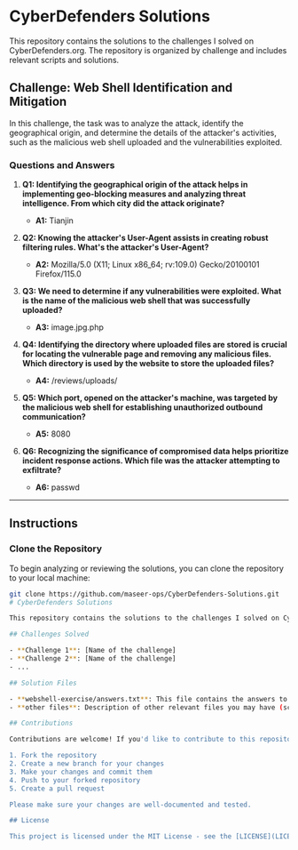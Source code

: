 # CyberDefenders Solutions

This repository contains the solutions to the challenges I solved on CyberDefenders.org. The repository is organized by challenge and includes relevant scripts and solutions.

## Challenge: Web Shell Identification and Mitigation

In this challenge, the task was to analyze the attack, identify the geographical origin, and determine the details of the attacker's activities, such as the malicious web shell uploaded and the vulnerabilities exploited.

### Questions and Answers

1. **Q1: Identifying the geographical origin of the attack helps in implementing geo-blocking measures and analyzing threat intelligence. From which city did the attack originate?**
   - **A1:** Tianjin

2. **Q2: Knowing the attacker's User-Agent assists in creating robust filtering rules. What's the attacker's User-Agent?**
   - **A2:** Mozilla/5.0 (X11; Linux x86_64; rv:109.0) Gecko/20100101 Firefox/115.0

3. **Q3: We need to determine if any vulnerabilities were exploited. What is the name of the malicious web shell that was successfully uploaded?**
   - **A3:** image.jpg.php

4. **Q4: Identifying the directory where uploaded files are stored is crucial for locating the vulnerable page and removing any malicious files. Which directory is used by the website to store the uploaded files?**
   - **A4:** /reviews/uploads/

5. **Q5: Which port, opened on the attacker's machine, was targeted by the malicious web shell for establishing unauthorized outbound communication?**
   - **A5:** 8080

6. **Q6: Recognizing the significance of compromised data helps prioritize incident response actions. Which file was the attacker attempting to exfiltrate?**
   - **A6:** passwd

---

## Instructions

### Clone the Repository

To begin analyzing or reviewing the solutions, you can clone the repository to your local machine:

```bash
git clone https://github.com/maseer-ops/CyberDefenders-Solutions.git
# CyberDefenders Solutions

This repository contains the solutions to the challenges I solved on CyberDefenders.org. The repository is organized by challenge and includes relevant scripts and solutions.

## Challenges Solved

- **Challenge 1**: [Name of the challenge]
- **Challenge 2**: [Name of the challenge]
- ...

## Solution Files

- **webshell-exercise/answers.txt**: This file contains the answers to the questions in the webshell challenge.
- **other files**: Description of other relevant files you may have (scripts, logs, etc.)

## Contributions

Contributions are welcome! If you'd like to contribute to this repository:

1. Fork the repository
2. Create a new branch for your changes
3. Make your changes and commit them
4. Push to your forked repository
5. Create a pull request

Please make sure your changes are well-documented and tested.

## License

This project is licensed under the MIT License - see the [LICENSE](LICENSE) file for details.
